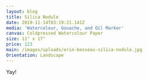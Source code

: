 ```yaml
---
layout: blog
title: Silica Nodule
date: 2019-11-14T03:19:21.141Z
media: 'Watercolour, Gouache, and Oil Marker'
canvas: Coldpressed Watercolour Paper
size: 11" x 17"
price: 123
main: /images/uploads/erin-besseau-silica-nodule.jpg
Orientation: Landscape
---
```

Yay!
